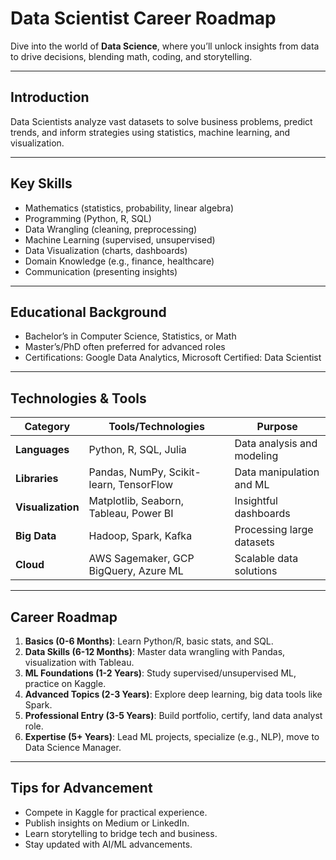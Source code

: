 # Data Scientist Career Roadmap

Dive into the world of **Data Science**, where you’ll unlock insights from data to drive decisions, blending math, coding, and storytelling.

---

## Introduction
Data Scientists analyze vast datasets to solve business problems, predict trends, and inform strategies using statistics, machine learning, and visualization.

---

## Key Skills
- Mathematics (statistics, probability, linear algebra)
- Programming (Python, R, SQL)
- Data Wrangling (cleaning, preprocessing)
- Machine Learning (supervised, unsupervised)
- Data Visualization (charts, dashboards)
- Domain Knowledge (e.g., finance, healthcare)
- Communication (presenting insights)

---

## Educational Background
- Bachelor’s in Computer Science, Statistics, or Math
- Master’s/PhD often preferred for advanced roles
- Certifications: Google Data Analytics, Microsoft Certified: Data Scientist

---

## Technologies & Tools
| **Category**         | **Tools/Technologies**                         | **Purpose**                        |
|----------------------|------------------------------------------------|------------------------------------|
| **Languages**        | Python, R, SQL, Julia                          | Data analysis and modeling        |
| **Libraries**        | Pandas, NumPy, Scikit-learn, TensorFlow        | Data manipulation and ML          |
| **Visualization**    | Matplotlib, Seaborn, Tableau, Power BI         | Insightful dashboards             |
| **Big Data**         | Hadoop, Spark, Kafka                           | Processing large datasets         |
| **Cloud**            | AWS Sagemaker, GCP BigQuery, Azure ML          | Scalable data solutions           |

---

## Career Roadmap
1. **Basics (0-6 Months)**: Learn Python/R, basic stats, and SQL.  
2. **Data Skills (6-12 Months)**: Master data wrangling with Pandas, visualization with Tableau.  
3. **ML Foundations (1-2 Years)**: Study supervised/unsupervised ML, practice on Kaggle.  
4. **Advanced Topics (2-3 Years)**: Explore deep learning, big data tools like Spark.  
5. **Professional Entry (3-5 Years)**: Build portfolio, certify, land data analyst role.  
6. **Expertise (5+ Years)**: Lead ML projects, specialize (e.g., NLP), move to Data Science Manager.

---

## Tips for Advancement
- Compete in Kaggle for practical experience.
- Publish insights on Medium or LinkedIn.
- Learn storytelling to bridge tech and business.
- Stay updated with AI/ML advancements.